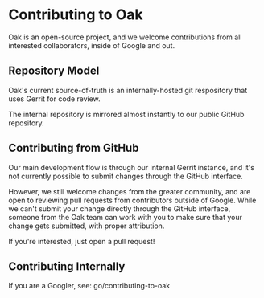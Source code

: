 # Contributing to Oak

Oak is an open-source project, and we welcome contributions from all interested
collaborators, inside of Google and out.

## Repository Model

Oak's current source-of-truth is an internally-hosted git respository that uses
Gerrit for code review.

The internal repository is mirrored almost instantly to our public GitHub
repository.

## Contributing from GitHub

Our main development flow is through our internal Gerrit instance, and it's not
currently possible to submit changes through the GitHub interface.

However, we still welcome changes from the greater community, and are open to
reviewing pull requests from contributors outside of Google. While we can't
submit your change directly through the GitHub interface, someone from the Oak
team can work with you to make sure that your change gets submitted, with proper
attribution.

If you're interested, just open a pull request!

## Contributing Internally

If you are a Googler, see: go/contributing-to-oak
